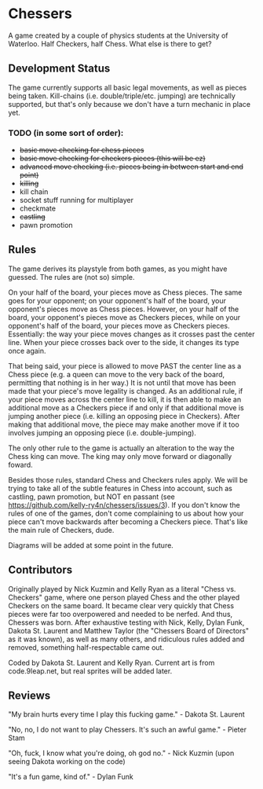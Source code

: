 Chessers
========

A game created by a couple of physics students at the University of Waterloo. Half Checkers, half Chess. What else is there to get?

## Development Status
The game currently supports all basic legal movements, as well as pieces being taken. Kill-chains (i.e. double/triple/etc. jumping) are technically supported, but that's only because we don't have a turn mechanic in place yet.

### TODO (in some sort of order):
- ~~basic move checking for chess pieces~~
- ~~basic move checking for checkers pieces (this will be ez)~~
- ~~advanced move checking (i.e. pieces being in between start and end point)~~
- ~~killing~~
- kill chain
- socket stuff running for multiplayer
- checkmate
- ~~castling~~
- pawn promotion

## Rules
The game derives its playstyle from both games, as you might have guessed. The rules are (not so) simple. 

On your half of the board, your pieces move as Chess pieces. The same goes for your opponent; on your opponent's half of the board, your opponent's pieces move as Chess pieces. However, on your half of the board, your opponent's pieces move as Checkers pieces, while on your opponent's half of the board, your pieces move as Checkers pieces. Essentially: the way your piece moves changes as it crosses past the center line. When your piece crosses back over to the side, it changes its type once again.

That being said, your piece is allowed to move PAST the center line as a Chess piece (e.g. a queen can move to the very back of the board, permitting that nothing is in her way.) It is not until that move has been made that your piece's move legality is changed. As an additional rule, if your piece moves across the center line to kill, it is then able to make an additional move as a Checkers piece if and only if that additional move is jumping another piece (i.e. killing an opposing piece in Checkers). After making that additional move, the piece may make another move if it too involves jumping an opposing piece (i.e. double-jumping).

The only other rule to the game is actually an alteration to the way the Chess king can move. The king may only move forward or diagonally foward.

Besides those rules, standard Chess and Checkers rules apply. We will be trying to take all of the subtle features in Chess into account, such as castling, pawn promotion, but NOT en passant (see https://github.com/kelly-ry4n/chessers/issues/3). If you don't know the rules of one of the games, don't come complaining to us about how your piece can't move backwards after becoming a Checkers piece. That's like the main rule of Checkers, dude.

Diagrams will be added at some point in the future.

## Contributors

Originally played by Nick Kuzmin and Kelly Ryan as a literal "Chess vs. Checkers" game, where one person played Chess and the other played Checkers on the same board. It became clear very quickly that Chess pieces were far too overpowered and needed to be nerfed. And thus, Chessers was born. After exhaustive testing with Nick, Kelly, Dylan Funk, Dakota St. Laurent and Matthew Taylor (the "Chessers Board of Directors" as it was known), as well as many others, and ridiculous rules added and removed, something half-respectable came out.

Coded by Dakota St. Laurent and Kelly Ryan. Current art is from code.9leap.net, but real sprites will be added later.

## Reviews

"My brain hurts every time I play this fucking game." - Dakota St. Laurent

"No, no, I do not want to play Chessers. It's such an awful game." - Pieter Stam

"Oh, fuck, I know what you're doing, oh god no." - Nick Kuzmin (upon seeing Dakota working on the code)

"It's a fun game, kind of." - Dylan Funk